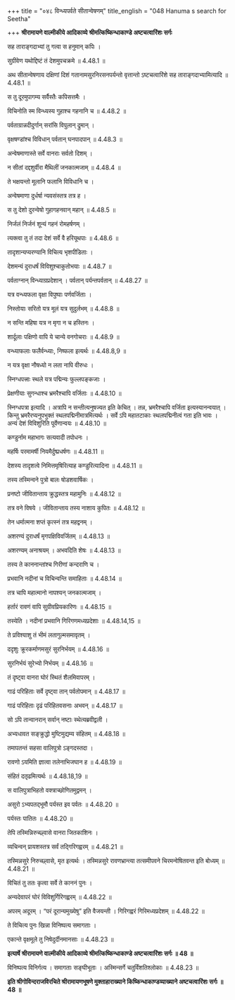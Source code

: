 +++
title = "०४८ विन्ध्यपर्वते सीतान्वेषणम्"
title_english = "048 Hanuma s search for Seetha"

+++
**श्रीरामायणे वाल्मीकीये आदिकाव्ये श्रीमत्किष्किन्धाकाण्डे अष्टचत्वारिंशः सर्गः**

सह ताराङ्गदाभ्यां तु गत्वा स हनुमान् कपिः ।

सुग्रीवेण यथोद्दिष्टं तं देशमुपचक्रमे ॥ 4.48.1 ॥

अथ सीतान्वेषणाय दक्षिणां दिशं गतानामसुरनिरसनपर्यन्तो वृत्तान्तो ऽष्टचत्वारिंशे सह ताराङ्गदाभ्यामित्यादि ॥ 4.48.1 ॥

स तु दूरमुपागम्य सर्वैस्तैः कपिसत्तमैः ।

विचिनोति स्म विन्ध्यस्य गुहाश्च गहनानि च ॥ 4.48.2 ॥

पर्वताग्रान्नदीदुर्गान् सरांसि विपुलान् द्रुमान् ।

वृक्षषण्डांश्च विविधान् पर्वतान् घनपादपान् ॥ 4.48.3 ॥

अन्वेषमाणास्ते सर्वे वानराः सर्वतो दिशम् ।

न सीतां दद्दशुर्वीरा मैथिलीं जनकात्मजाम् ॥ 4.48.4 ॥

ते भक्षयन्तो मूलानि फलानि विविधानि च ।

अन्वेषमाणा दुर्धर्षा न्यवसंस्तत्र तत्र ह ।

स तु देशो दुरन्वेषो गुहागहनवान् महान् ॥ 4.48.5 ॥

निर्जलं निर्जनं शून्यं गहनं रोमहर्षणम् ।

त्यक्त्वा तु तं तदा देशं सर्वे वै हरियूथपाः ॥ 4.48.6 ॥

तादृशान्यप्यरण्यानि विचित्य भृशपीडिताः ।

देशमन्यं दुराधर्षं विविशुश्चाकुतोभयाः ॥ 4.48.7 ॥

पर्वताग्नान् विन्ध्याग्रप्रदेशान् । पर्वतान् पर्यन्तपर्वतान् ॥ 4.48.27 ॥

यत्र वन्ध्यफला वृक्षा विपुष्पाः पर्णवर्जिताः ।

निस्तोयाः सरितो यत्र मूलं यत्र सुदुर्लभम् ॥ 4.48.8 ॥

न सन्ति महिषा यत्र न मृगा न च हस्तिनः ।

शार्दूलाः पक्षिणो वापि ये चान्ये वनगोचराः ॥ 4.48.9 ॥

वन्ध्याफलाः फलैर्वन्ध्याः, निष्फला इत्यर्थः ॥ 4.48.8,9 ॥

न यत्र वृक्षा नौषध्यो न लता नापि वीरुधः ।

स्निग्धपत्त्राः स्थले यत्र पद्मिन्यः फुल्लपङ्कजाः ।

प्रेक्षणीयाः सुगन्धाश्च भ्रमरैश्चापि वर्जिताः ॥ 4.48.10 ॥

स्निग्धपत्रा इत्यादि । अत्रापि न सन्तीत्यनुषज्यत इति केचित् । तन्न, भ्रमरैश्चापि वर्जिता इत्यस्यानन्वयात् । किन्तु भ्रमरैरप्यनुपभुक्तं स्थलपद्मिनीमात्रमित्यर्थः । सर्वे ऽपि महातटाकाः स्थलपद्मिनीत्वं गता इति भावः । अन्यं देशं विविशुरिति पूर्वेणान्वयः ॥ 4.48.10 ॥

कण्डुर्नाम महाभागः सत्यवादी तपोधनः ।

महर्षिः परमामर्षी नियमैर्दुष्प्रधर्षणः ॥ 4.48.11 ॥

देशस्य तादृशत्वे निमित्तमृषिरित्याह कण्डुरित्यादिना ॥ 4.48.11 ॥

तस्य तस्मिन्वने पुत्रो बालः षोडशवार्षिकः ।

प्रनष्टो जीवितान्ताय क्रुद्धस्तत्र महामुनिः ॥ 4.48.12 ॥

तत्र वने विषये । जीवितान्ताय तस्य नाशाय कुपितः ॥ 4.48.12 ॥

तेन धर्मात्मना शप्तं कृत्स्नं तत्र महद्वनम् ।

अशरण्यं दुराधर्षं मृगपक्षिविवर्जितम् ॥ 4.48.13 ॥

अशरण्यम् अनाश्रयम् । अभवदिति शेषः ॥ 4.48.13 ॥

तस्य ते काननान्तांश्च गिरीणां कन्दराणि च ।

प्रभवानि नदीनां च विचिन्वन्ति समाहिताः ॥ 4.48.14 ॥

तत्र चापि महात्मानो नापश्यन् जनकात्मजाम् ।

हर्तारं रावणं वापि सुग्रीवप्रियकारिणः ॥ 4.48.15 ॥

तस्येति । नदीनां प्रभवानि गिरिगणमध्यप्रदेशाः ॥ 4.48.14,15 ॥

ते प्रविश्याशु तं भीमं लतागुल्मसमावृतम् ।

ददृशुः क्रूरकर्माणमसुरं सुरनिर्भयम् ॥ 4.48.16 ॥

सुरनिर्भयं सुरेभ्यो निर्भयम् ॥ 4.48.16 ॥

तं दृष्ट्वा वानरा घोरं स्थितं शैलमिवापरम् ।

गाढं परिहिताः सर्वे दृष्ट्वा तान् पर्वतोपमान् ॥ 4.48.17 ॥

गाढं परिहिताः दृढं परिहितवसनाः अभवन् ॥ 4.48.17 ॥

सो ऽपि तान्वानरान् सर्वान् नष्टाः स्थेत्यब्रवीद्वली ।

अभ्यधावत सङ्क्रुद्धो मुष्टिमुद्यम्य संहितम् ॥ 4.48.18 ॥

तमापतन्तं सहसा वालिपुत्रो ऽङ्गदस्तदा ।

रावणो ऽयमिति ज्ञात्वा तलेनाभिजघान ह ॥ 4.48.19 ॥

संहितं दतृढमित्यर्थः ॥ 4.48.18,19 ॥

स वालिपुत्राभिहतो वक्त्राच्छोणितमुद्वमन् ।

असुरो ऽभ्यपतद्भूमौ पर्यस्त इव पर्वतः ॥ 4.48.20 ॥

पर्यस्तः पातितः ॥ 4.48.20 ॥

तेपि तस्मिन्निरुच्छ्वासे वानरा जितकाशिनः ।

व्यचिन्वन् प्रायशस्तत्र सर्वं तद्गिरिगह्वरम् ॥ 4.48.21 ॥

तस्मिन्नसुरे निरुच्छ्वासे, मृत इत्यर्थः । तस्मिन्नसुरे रावणभ्रान्त्या तत्समीपवने चिरमन्वेषितवन्त इति बोध्यम् ॥ 4.48.21 ॥

विचितं तु ततः कृत्वा सर्वे ते काननं पुनः ।

अन्यदेवापरं घोरं विविशुर्गिरिगह्वरम् ॥ 4.48.22 ॥

अपरम् अदूरम् । “परं दूरान्यमुख्येषु” इति वैजयन्ती । गिरिगह्वरं गिरिमध्यप्रदेशम् ॥ 4.48.22 ॥

ते विचित्य पुनः खिन्ना विनिष्पत्य समागताः ।

एकान्ते वृक्षमूले तु निषेदुर्दीनमानसाः ॥ 4.48.23 ॥

**इत्यार्षे श्रीरामायणे वाल्मीकीये आदिकाव्ये श्रीमत्किष्किन्धाकाण्डे अष्टचत्वारिंशः सर्गः ॥ 48 ॥**

विनिष्पत्य विनिर्गत्य । समागताः सङ्घीभूताः । अस्मिन्सर्गे चतुर्विंशतिश्लोकाः ॥ 4.48.23 ॥

**इति श्रीगोविन्दराजविरचिते श्रीरामायणभूषणे मुक्ताहाराख्याने किष्किन्धाकाण्डव्याख्याने अष्टचत्वारिंशः सर्गः ॥ 48 ॥**
